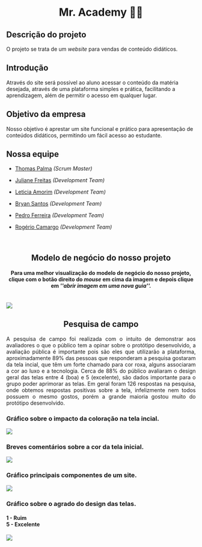 <h1 align="center">Mr. Academy 📖🦉</h1>

<h2>Descrição do projeto</h2>

O projeto se trata de um _website_ para vendas de conteúdo didáticos.

<h2>Introdução</h2>

Através do site será possivel ao aluno acessar o conteúdo da matéria desejada, através de uma plataforma simples e prática, facilitando a aprendizagem, além de permitir o acesso em qualquer lugar. 

<h2>Objetivo da empresa</h2>

Nosso objetivo é aprestar um site funcional e prático para apresentação de conteúdos didáticos, permitindo um fácil acesso ao estudante.

<h2>Nossa equipe</h2>
           
 - [Thomas Palma](https://www.linkedin.com/in/thomas-palma-0764b81b3/) <i>(Scrum Master)</i>

 - [Juliane Freitas](https://www.linkedin.com/in/juliane-freitas-9b6287163) <i>(Development Team)</i>

 - [Leticia Amorim](https://www.linkedin.com/in/leticia-amorim-4761b1185/) <i>(Development Team)</i>

 - [Bryan Santos](https://www.linkedin.com/in/bryan-santos-77b53317b) <i>(Development Team)</i>

 - [Pedro Ferreira](https://www.linkedin.com/in/pedro-ferreira-6a8417190/) <i>(Development Team)</i>

 - [Rogério Camargo](https://www.linkedin.com/in/rogério-camargo-3a01191a5) <i>(Development Team)</i>
<br>
<h2 align="center">Modelo de negócio do nosso projeto</h2>
<h4 align="center">Para uma melhor visualização do modelo de negócio do nosso projeto, clique com o botão direito do <i>mouse</i> em cima da imagem e depois clique em <i>''abrir imagem em uma nova guia''.</i></h4>
<br>
<img src="https://github.com/ThomasPalma1/FatecPI-01/blob/master/docs/Canvas_Mr.Academy-1.png">
<h2 align="center"> Pesquisa de campo </h2>
<p align="justify">A pesquisa de campo foi realizada com o intuito de demonstrar aos avaliadores o que o público tem a opinar sobre o protótipo desenvolvido, a avaliação pública é importante pois são eles que utilizarão a plataforma, aproximadamente 89% das pessoas que responderam a pesquisa gostaram da tela incial, que têm um forte chamado para cor roxa, alguns associaram a cor ao luxo e a tecnologia. Cerca de 88% do público avaliaram o design geral das telas entre 4 (boa) e 5 (excelente), são dados importante para o grupo poder aprimorar as telas. Em geral foram 126 respostas na pesquisa, onde obtemos respostas positivas sobre a tela, infelizmente nem todos possuem o mesmo gostos, porém a grande maioria gostou muito do protótipo desenvolvido.</p>
<h3 align="left"> Gráfico sobre o impacto da coloração na tela incial.</h3>
<img src="https://github.com/ThomasPalma1/FatecPI-01/blob/master/docs/pesquisa_cor/Cor_tela1.PNG"/>
<h3 align="left"> Breves comentários sobre a cor da tela inicial.</h3>
<img src="https://github.com/ThomasPalma1/FatecPI-01/blob/master/docs/pesquisa_cor/Breves_coment%C3%A1rios2.PNG"/>
<h3 align="left"> Gráfico principais componentes de um site.</h3>
<img src="https://github.com/ThomasPalma1/FatecPI-01/blob/master/docs/pesquisa_cor/Conte%C3%BAdos_principais.PNG">
<h3 align="left"> Gráfico sobre o agrado do design das telas.</h3> 
<h4 align="left"> 1 - Ruim </br> 5 - Excelente</h4>
<img src="https://github.com/ThomasPalma1/FatecPI-01/blob/master/docs/pesquisa_cor/Agrado_design.PNG"/>
